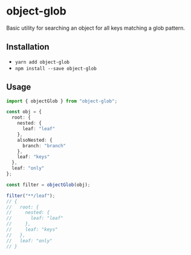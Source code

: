 # object-glob

Basic utility for searching an object for all keys matching a glob pattern.

## Installation

- `yarn add object-glob`
- `npm install --save object-glob`

## Usage

```typescript
import { objectGlob } from "object-glob";

const obj = {
  root: {
    nested: {
      leaf: "leaf"
    },
    alsoNested: {
      branch: "branch"
    },
    leaf: "keys"
  },
  leaf: "only"
};

const filter = objectGlob(obj);

filter("**/leaf");
// {
//   root: {
//     nested: {
//       leaf: "leaf"
//     },
//     leaf: "keys"
//   },
//   leaf: "only"
// }
```
